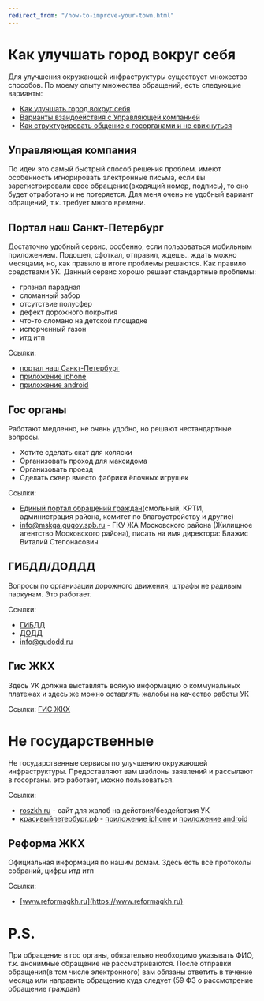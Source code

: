 ```yaml
---
redirect_from: "/how-to-improve-your-town.html"
---
```

# Как улучшать город вокруг себя

Для улучшения окружающей инфраструктуры существует множество способов. По моему опыту множества обращений, есть следующие варианты:

* [Как улучшать город вокруг себя](how-to-improve-your-town.md)
* [Варианты взаидоействия с Управляющей компанией](how-to-contact-with-uk.md)
* [Как структурировать общение с госорганами и не свихнуться](how-to-mange-tasks.md)


## Управляющая компания

По идеи это самый быстрый способ решения проблем. имеют особенность игнорировать электронные письма, если вы зарегистрировали свое обращение(входящий номер, подпись), то оно будет отработано и не потеряется. Для меня очень не удобный вариант обращений, т.к. требует много времени.

## Портал наш Санкт-Петербург

Достаточно удобный сервис, особенно, если пользоваться мобильным приложением. Подошел, сфоткал, отправил, ждешь.. ждать можно месяцами, но, как правило в итоге проблемы решаются. Как правило средствами УК. Данный сервис хорошо решает стандартные проблемы:
* грязная парадная
* сломанный забор
* отсутствие полусфер
* дефект дорожного покрытия 
* что-то сломано на детской площадке
* испорченный газон
* итд итп

Ссылки:
* [портал наш Санкт-Петербург](https://gorod.gov.spb.ru/)
* [приложение iphone](https://itunes.apple.com/ru/app/наш-санкт-петербург/id826286401)
* [приложение android](https://play.google.com/store/apps/details?id=ru.spb.iac.ourspb&hl=ru)

## Гос органы
Работают медленно, не очень удобно, но решают нестандартные вопросы.
* Хотите сделать скат для коляски
* Организовать проход для максидома
* Организовать проезд
* Сделать сквер вместо фабрики ёлочных игрушек

Ссылки:
* [Единый портал обращений граждан](https://letters.gov.spb.ru/reception/form/)(смольный, КРТИ, администрация района, комитет по благоустройству и другие)
* [info@mskga.gugov.spb.ru](emailto:info@mskga.gugov.spb.ru) - ГКУ ЖА Московского района (Жилищное агентство Московского района), писать на имя директора: Блажис Виталий Степонасович

## ГИБДД/ДОДДД

Вопросы по организации дорожного движения, штрафы не радивым паркунам. Это работает.

Ссылки:
* [ГИБДД](http://www.gibdd.ru/letter/)
* [ДОДД](https://гибдд.рф/request_main)
* [info@gudodd.ru](emailto:info@gudodd.ru)

## Гис ЖКХ

Здесь УК должна выставлять всякую информацию о коммунальных платежах и здесь же можно оставлять жалобы на качество работы УК

Ссылки:
[ГИС ЖКХ](https://my.dom.gosuslugi.ru/citizen-cabinet/#!/appeal/card/create/?isApplicant=true)

# Не государственные

Не государственные сервисы по улучшению окружающей инфраструктуры. Предоставляют вам шаблоны заявлений и рассылают в госорганы. это работает, можно пользоваться.

Ссылки:
* [roszkh.ru](https://roszkh.ru/) - сайт для жалоб на действия/бездействия УК
* [красивыйпетербург.рф](http://xn--80accfiasjf8cghbfut2k.xn--p1ai) - [приложение iphone](https://play.google.com/store/apps/details?id=rpetrov.kraspb) и [приложение android](https://itunes.apple.com/ru/app/krasivyj-mir/id857488685?l=ru&ls=1&mt=8)

## Реформа ЖКХ

Официальная информация по нашим домам. Здесь есть все протоколы собраний, цифры итд итп

Ссылки:
* [www.reformagkh.ru](https://www.reformagkh.ru)

# P.S.

При обращение в гос органы, обязательно необходимо указывать ФИО, т.к. анонимные обращение не рассматриваются. После отправки обращения(в том числе электронного) вам обязаны ответить в течение месяца или направить обращение куда следует (59 ФЗ о рассмотрение обращение граждан)
